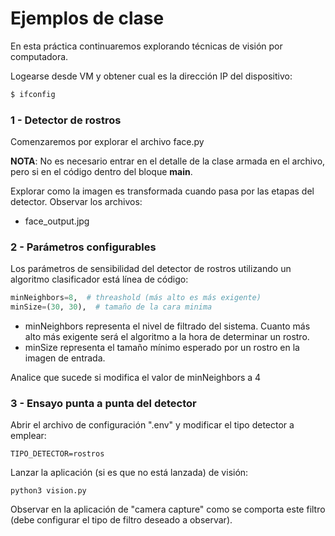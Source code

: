 # Ejemplos de clase

En esta práctica continuaremos explorando técnicas de visión por computadora.

Logearse desde VM y obtener cual es la dirección IP del dispositivo:
```sh
$ ifconfig
```

### 1 - Detector de rostros
Comenzaremos por explorar el archivo face.py

__NOTA__: No es necesario entrar en el detalle de la clase armada en el archivo, pero si en el código dentro del bloque __main__.

Explorar como la imagen es transformada cuando pasa por las etapas del detector. Observar los archivos:
- face_output.jpg


### 2 - Parámetros configurables
Los parámetros de sensibilidad del detector de rostros utilizando un algoritmo clasificador está línea de código:
```python
minNeighbors=8,  # threashold (más alto es más exigente)
minSize=(30, 30),  # tamaño de la cara minima
```

- minNeighbors representa el nivel de filtrado del sistema. Cuanto más alto más exigente será el algoritmo a la hora de determinar un rostro.
- minSize representa el tamaño mínimo esperado por un rostro en la imagen de entrada.

Analice que sucede si modifica el valor de minNeighbors a 4


### 3 - Ensayo punta a punta del detector
Abrir el archivo de configuración ".env" y modificar el tipo detector a emplear:
```
TIPO_DETECTOR=rostros
```

Lanzar la aplicación (si es que no está lanzada) de visión:
```
python3 vision.py
```

Observar en la aplicación de "camera capture" como se comporta este filtro (debe configurar el tipo de filtro deseado a observar).

